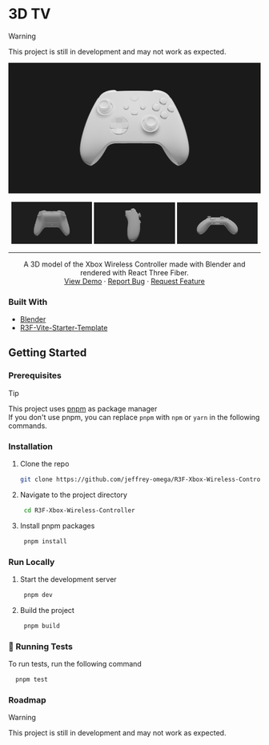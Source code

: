 # 3D TV

> [!WARNING]
> This project is still in development and may not work as expected.

![Hero Image](./docs/assets/img/screenshot.png)

<div align="center">
   <img src="./docs/assets/img/screenshot1.png" width="32%">
   <img src="./docs/assets/img/screenshot2.png" width="32%">
   <img src="./docs/assets/img/screenshot3.png" width="32%">
</div>

---

<div align="center">
  <p align="center">
    A 3D model of the Xbox Wireless Controller made with Blender and rendered with React Three Fiber.
    <br />
    <a href="https://r3-f-xbox-wireless-controller.vercel.app/">View Demo</a>
    &middot;
    <a href="https://github.com/jeffrey-omega/R3F-Xbox-Wireless-Controller/issues/new?labels=bug">Report Bug</a>
    &middot;
    <a href="https://github.com/jeffrey-omega/R3F-Xbox-Wireless-Controller/issues/new?labels=enhancement">Request Feature</a>
  </p>
</div>

### Built With

- [Blender](https://www.blender.org/)
- [R3F-Vite-Starter-Template](https://github.com/jeffrey-omega/R3F-Vite-Starter-Template)

## Getting Started

### Prerequisites

> [!TIP]
> This project uses [pnpm](https://pnpm.io/) as package manager\
> If you don't use pnpm, you can replace `pnpm` with `npm` or `yarn` in the following commands.

### Installation

1. Clone the repo

   ```sh
   git clone https://github.com/jeffrey-omega/R3F-Xbox-Wireless-Controller.git
   ```

2. Navigate to the project directory

   ```sh
    cd R3F-Xbox-Wireless-Controller
   ```

3. Install pnpm packages
   ```sh
    pnpm install
   ```

### Run Locally

1. Start the development server
   ```sh
    pnpm dev
   ```
2. Build the project
   ```sh
    pnpm build
   ```

### :test_tube: Running Tests

To run tests, run the following command

```bash
  pnpm test
```

### Roadmap

> [!WARNING]
> This project is still in development and may not work as expected.

